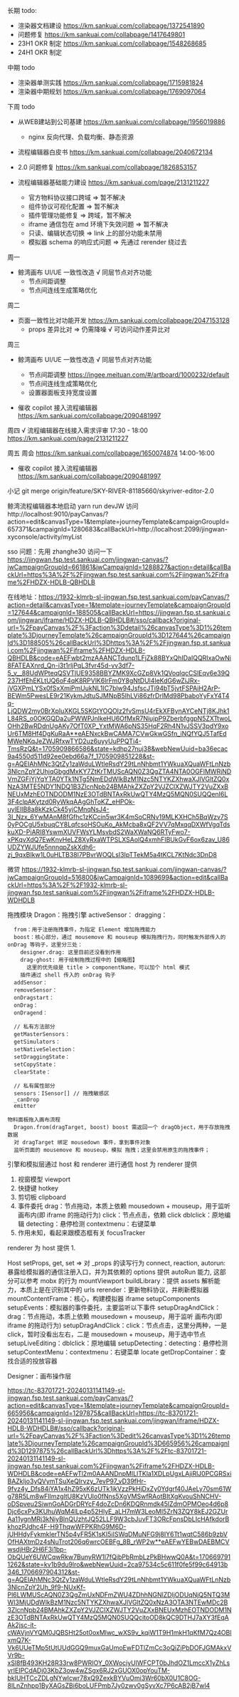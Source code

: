 长期 todo:
  - 渲染器文档建设 https://km.sankuai.com/collabpage/1372541890
  - 问题修复 https://km.sankuai.com/collabpage/1417649801
  - 23H1 OKR 制定 https://km.sankuai.com/collabpage/1548268685
  - 24H1 OKR 制定 

中期 todo
  - 渲染器单测实践 https://km.sankuai.com/collabpage/1715981824
  - 渲染器中期规划 https://km.sankuai.com/collabpage/1769097064
  
下周 todo
  - 从WEB建站到公司基建 https://km.sankuai.com/collabpage/1956019886
    - nginx 反向代理、负载均衡、静态资源
  
  - 流程编辑器白皮书 https://km.sankuai.com/collabpage/2040672134

  - 2.0 问题修复 https://km.sankuai.com/collabpage/1826853157

  - 流程编辑器基础能力建设 https://km.sankuai.com/page/2131211227
    - 官方物料协议接口跨域 => 暂不解决
    - 组件协议可视化配置 => 暂不解决
    - 插件管理功能修复 => 跨域，暂不解决
    - iframe 通信包在 amd 环境下失效问题 => 暂不解决
    - 只读、编辑状态切换 => link 上的部分功能未禁用
    - 模拟器 schema 的响应式问题 => 先通过 rerender 绕过去

周一
  - 鲸湾画布 UI/UE 一致性改造
    √ 同层节点对齐功能
    - 节点间距调整
    - 节点间连线生成策略优化

周二
  - 页面一致性比对功能开发 https://km.sankuai.com/collabpage/2047153128
    - props 差异比对 => 仍需降噪
    √ 可访问动作差异比对

周三
  - 鲸湾画布 UI/UE 一致性改造
    √ 同层节点对齐功能
    - 节点间距调整 https://ingee.meituan.com/#/artboard/1000232/default
    - 节点间连线生成策略优化
    - 设置器面板支持宽度设置

  - 催收 copilot 接入流程编辑器 https://km.sankuai.com/collabpage/2090481997

周四
  √ 流程编辑器在线接入需求评审 17:30 - 18:00 https://km.sankuai.com/page/2131211227
 
周五
  周会 https://km.sankuai.com/collabpage/1650074874 14:00-16:00

  - 催收 copilot 接入流程编辑器 https://km.sankuai.com/collabpage/2090481997
  
小记
  git merge origin/feature/SKY-RIVER-81185660/skyriver-editor-2.0

  鲸湾流程编辑器本地启动
  yarn run devJW
  访问 http://localhost:9010/payCanvas/?action=edit&canvasType=1&template=journeyTemplate&campaignGroupId=657371&campaignId=1280683&callBackUrl=http://localhost:2099/jingwan-xyconsole/activity/myList

  sso 问题：先用 zhanghe30 访问一下 https://jingwan.fsp.test.sankuai.com/jingwan-canvas/?jwCampaignGroupId=661861&jwCampaignId=1288827&action=detail&callBackUrl=https%3A%2F%2Fjingwan.fsp.test.sankuai.com%2Fjingwan%2Fiframe%2FHDZX-HDLB-QBHDLB
  
  在线地址：https://1932-klmrb-sl-jingwan.fsp.test.sankuai.com/payCanvas/?action=detail&canvasType=1&template=journeyTemplate&campaignGroupId=127644&campaignId=188505&callBackUrl=https://jingwan.fsp.st.sankuai.com/jingwan/iframe/HDZX-HDLB-QBHDLB#/sso/callback?original-url=%2FpayCanvas%2F%3Faction%3Ddetail%26canvasType%3D1%26template%3DjourneyTemplate%26campaignGroupId%3D127644%26campaignId%3D188505%26callBackUrl%3Dhttps%3A%2F%2Fjingwan.fsp.st.sankuai.com%2Fjingwan%2Fiframe%2FHDZX-HDLB-QBHDLB&code=eAEFwbt2mzAAANCTdunp1LFjZk88BYxQhIDaIQQRIxaOwNi8FATEAXnrd_Qn-i3t1rljPqL3fvr45d-vv3df7-5_v__88UdWPteqQSVTlUE9358BBYZMK9XcGZp8Vk1QVoqlqcCSlEqv6e39Q237HfEhEKLtUQ6oF4qK8RPVlK6lrFm0Y8gNtDUl4leKdG6wZiJRx-jVGXPmLYSx0fSxXmiPmUukNL1IC7blw94JsfscJTi94bT5jvtFSPAiH2ArP-BEWm5PwesLE9r21KykmJdtuSJMNpB5IhLVi86zfrDrlMd98PbaboYyFxY4T4q-LjQDW2my0BrXpIuXKGL5SKGtYOQOlz2fvSmsU4rEkXFBynAYCeNTj8KJhk1L84RS_o0OKGQDa2uPWWPJnIkeHU6OfMxR7NiujpP9ZberbfggpN5ZXTtwoLOHh2BwRDdnUgAKy7OfT0XP_YxtMWA6pNS35HqF2Rh4N1vJSSV3pdY9xoUr6TM8Hf4DgKuRaA**eAENxckBwCAMA7CVwGkwGSfn_iNQfYQJ5TafEdMWeNKqJeZWJRfxwTYD2uz6uyyUuPPQTi4-TmsRzQ&t=1705909866586&state=kdhp27nuj38&webNewUuid=ba36ecac9a4550d511d92ee0ebd66a7f_1705909851228&st-g=AQEIAhMNc3QtZy1zaWduLWtleRsdY29tLnNhbmt1YWkuaXQuaWFtLnNzb3NlcnZpY2UhjqGbgdMxKY7ZtKrTMUScAQN0Z3QgZTA4NTA0OGFlMWRjNDVmZGFiYjYqYTA0YTk1NTg5NmEDdWlkBzM1Nzc5NTYKZXhwaXJlVGltZQ0xNzA3MTE5NDY1NDQ1B3ZlcnNpb24BMAhkZXZpY2VJZClXZWJTY2VuZXxBNEUxMzhEOTNDODM1NzE3OTdBNTAxRkUwQTY4MzQ5MQN0SUQQenI6L3F4clpAKytzd0RyWkqAAgGhToKZ_eHPOk-uylEIlB8a8kKzkCk45yjCMnqNsJ4-3I_Nzx_6YwMAnM8fGfhc1zKCcin5wr3K4mSoCRNv19MLKXHCh5BqWzv7S0yPOCgU5xbuqCY8LqfcsoHSOuKo_AkMcba8xQF2VV7qMxqqDXWfVgqTdskuXD-PiARI8YswmXUVFWsYLMsvbdS2WaXWaNQ6RTyFwo7-xPKqvXdQ7EwKnvHeLZ8XyRxaWTPSLXSAolQ4xmhFIBUkGvF6ox6zav_U86UDZYWJUfe5nnnqpZskXdh6-zj_9qxBIkw1L0uHLTB38l7PBvrWOQLsI3IpTTekM5a4tKCL7KtNdc3DnD8

  微贷 https://1932-klmrb-sl-jingwan.fsp.test.sankuai.com/jingwan-canvas/?jwCampaignGroupId=516800&jwCampaignId=1089699&action=edit&callBackUrl=https%3A%2F%2F1932-klmrb-sl-jingwan.fsp.test.sankuai.com%2Fjingwan%2Fiframe%2FHDZX-HDLB-WDHDLB


  拖拽模块
    Dragon：拖拽引擎
      activeSensor：
      dragging：

      from：用于注册拖拽事件，为指定 Element 增加拖拽能力
      boost：核心部分，通过 mousemove 和 mouseup 模拟拖拽行为，同时触发外部传入的 onDrag 等钩子，这里分三处：
        designer.drag: 这里目前还没看到作用
        drag-ghost: 用于绘制拖拽过程中的【缩略图】
          这里的优先级是 title > componentName，可以加个 html 模式
        插件通过 shell 传入的 onDrag 钩子
      addSensor：
      removeSensor：
      onDragstart：
      onDrag：
      onDragend：

      // 私有方法部分
      getMasterSensors：
      getSimulators：
      setNativeSelection：
      setDraggingState：
      setCopyState：
      clearState：

      // 私有属性部分
      sensors：ISensor[] // 拖拽敏感区
      _canDrop
      emitter

    物料面板拖入画布流程
      Dragon.from(dragTarget, boost) boost 需返回一个 dragObject，用于存放拖拽数据
      对 dragTarget 绑定 mousedown 事件，拿到事件对象
      监听页面的 mousemove 和 mouseup，模拟 拖拽；这里会禁用原生的拖拽事件；


  引擎和模拟层通过 host 和 renderer 进行通信
  host 为 renderer 提供
  1. 视窗模型 viewport
  2. 快捷键 hotkey
  3. 剪切板 clipboard
  4. 事件委托
    drag：节点拖动，本质上依赖 mousedown + mouseup，用于监听 画布内(即 iframe 的拖动行为)
    click：节点点击，依赖 click
    dblclick：原地编辑
    detecting：悬停检测
    contextmenu：右键菜单
  5. 作用未知，看起来跟模态框有关 focusTracker

  renderer 为 host 提供
  1. 


  Host
    setProps, get, set => 对 _props 的读写行为
    connect, reaction, autorun: 暴露给模拟器的通信注册入口，并为其依赖的 options 提供 autoRun 能力, 这部分可以参考 mobx 的行为
    mountViewport
    buildLibrary：提供 assets 解析能力，本质上是在识别其中的 urls
    rerender：更新物料协议，并刷新模拟器
    mountContentFrame：核心，构建模拟器 iframe
    setupComponents
    setupEvents：模拟器的事件委托，主要监听以下事件
      setupDragAndClick：drag：节点拖动，本质上依赖 mousedown + mouseup，用于监听 画布内(即 iframe 的拖动行为)
      setupDragAndClick：click：节点点击，这里分两种，一是 click，暂时没看出左右，二是 mousedown + mouseup，用于选中节点
      setupLiveEditing：dblclick：原地编辑
      setupDetecting：detecting：悬停检测
      setupContextMenu：contextmenu：右键菜单
    locate
    getDropContainer：查找合适的投放容器

  Designer：画布操作层



  
https://tc-83701721-20240131141149-sl-jingwan.fsp.test.sankuai.com/payCanvas/?action=edit&canvasType=1&template=journeyTemplate&campaignGroupId=665956&campaignId=1297875&callBackUrl=https://tc-83701721-20240131141149-sl-jingwan.fsp.test.sankuai.com/jingwan/iframe/HDZX-HDLB-WDHDLB#/sso/callback?original-url=%2FpayCanvas%2F%3Faction%3Dedit%26canvasType%3D1%26template%3DjourneyTemplate%26campaignGroupId%3D665956%26campaignId%3D1297875%26callBackUrl%3Dhttps%3A%2F%2Ftc-83701721-20240131141149-sl-jingwan.fsp.test.sankuai.com%2Fjingwan%2Fiframe%2FHDZX-HDLB-WDHDLB&code=eAEFwTl2m0AAANDnpMlLlTKla1XDLpUgxLAjiRlJ0PCGRSxiBAZkljo3yQVymTSuXeQIrvzy_7evP97_vD39fHr-9fvz4y_Dfs84iYA1x4hZ95xK6zUTk1jkVzzPkHjDxZy0Ydgrf40JAeLy70sm61Wg78R5Lm8wFIlmzgltU8KzVUlo0fNns5XgVMSwfRAotBItXgKvouShNCHV-oDSpveu2SiwnGoADGrDRYcF4doZcDn6KDQRnmdk45lZdmOPMOeo4d6p8Djc6cxPx3KUhuWqM4lLp4p52HlyE_aLH7mW3LeoMI5ZrN3ZQY8kEJ2GZUrAa11ygnMRj3kNiyBInQUzhtJQ52LLF9W3cbJuvFT3ORcFpnsDbLIcHAfkdorBkhozPJdhc4F-H9ThqwWFPKRhG9M6D-jUHHdyFykmklerTN5p4yFR5K1sKI5iISWqDMuNFG9j8IY6Tt1wqtC586b9zbVOfHAXtmDz4sNuTrot206q6wrcOEBFg_8B_rWP2w**eAEFwYEBwDAEBMCVwsdjHBr2H6F3i1bp-ObQUeY6UWCqwRkw7BunyRW1l7fQibPbRmbLzPkBHwwQ0A&t=1706697911262&state=kv1b9du9lro&webNewUuid=2ca97534c5c611f0fe5f99c64913b346_1706697904312&st-g=AQEIAhMNc3QtZy1zaWduLWtleRsdY29tLnNhbmt1YWkuaXQuaWFtLnNzb3NlcnZpY2Uh_9f9-NUxKf-Pl6LWMUScAQN0Z3QgZmUxNDFmZWU4ZDhhNGNlZDljODUqNjQ5NTQ3MWI3MjUDdWlkBzM1Nzc5NTYKZXhwaXJlVGltZQ0xNzA3OTA3NTEwMDc2B3ZlcnNpb24BMAhkZXZpY2VJZClXZWJTY2VuZXxBNEUxMzhEOTNDODM1NzE3OTdBNTAxRkUwQTY4MzQ5MQN0SUQQcitoOD8kQC9DTHJ7aXY3fEqAAk2jsc-it-cWAVjnVYQM0JQBSHt25ot0oxMlwc_wXS9v_kqiW1T9H1mkH1qKfM7Qz4OBlxmQ7K-Vk6UUeTMp5tUtUUdGGQ9muxGaUmoEwFDTlZmCc3oQiZjPbDOFJGMAkxVVr9b-xSl8fB493KH28R33rw8PWRIOY_0XWociyUlWFCPT0bJhdOZ1LmccX1yZhLsyrlEIPCdADj03KbZ3ow4wZSgx6RJ2xGUOX0opYouTM-bkIUHTCcZDLgNYwIcwr78xQ9ZexkBYVuOmi3Wr60bX0U1C8OG-8lLnZnhpp1ByXAGsZBi6boLUFPmb7Jy0zwv0gSyvXc7P6cAB2jB7wl4
